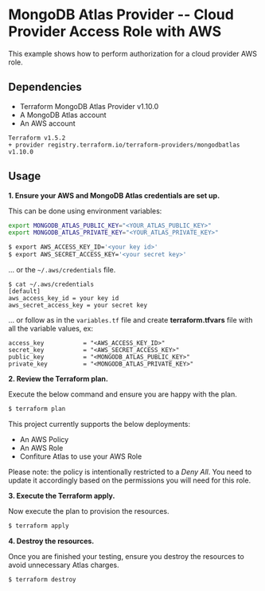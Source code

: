 # MongoDB Atlas Provider -- Cloud Provider Access Role with AWS
This example shows how to perform authorization for a cloud provider AWS role.

## Dependencies

* Terraform MongoDB Atlas Provider v1.10.0
* A MongoDB Atlas account 
* An AWS account


```
Terraform v1.5.2
+ provider registry.terraform.io/terraform-providers/mongodbatlas v1.10.0
```

## Usage

**1\. Ensure your AWS and MongoDB Atlas credentials are set up.**

This can be done using environment variables:

```bash
export MONGODB_ATLAS_PUBLIC_KEY="<YOUR_ATLAS_PUBLIC_KEY>"
export MONGODB_ATLAS_PRIVATE_KEY="<YOUR_ATLAS_PRIVATE_KEY>"
```

``` bash
$ export AWS_ACCESS_KEY_ID='<your key id>'
$ export AWS_SECRET_ACCESS_KEY='<your secret key>'
```

... or the `~/.aws/credentials` file.

```
$ cat ~/.aws/credentials
[default]
aws_access_key_id = your key id
aws_secret_access_key = your secret key
```
... or follow as in the `variables.tf` file and create **terraform.tfvars** file with all the variable values, ex:
```
access_key           = "<AWS_ACCESS_KEY_ID>"
secret_key           = "<AWS_SECRET_ACCESS_KEY>"
public_key           = "<MONGODB_ATLAS_PUBLIC_KEY>"
private_key          = "<MONGODB_ATLAS_PRIVATE_KEY>"
```

**2\. Review the Terraform plan.**

Execute the below command and ensure you are happy with the plan.

``` bash
$ terraform plan
```
This project currently supports the below deployments:

- An AWS Policy
- An AWS Role
- Confiture Atlas to use your AWS Role

Please note: the policy is intentionally restricted to a _Deny All_. You need to update it accordingly based on the permissions you will need for this role.

**3\. Execute the Terraform apply.**

Now execute the plan to provision the resources.

``` bash
$ terraform apply
```

**4\. Destroy the resources.**

Once you are finished your testing, ensure you destroy the resources to avoid unnecessary Atlas charges.

``` bash
$ terraform destroy
```

